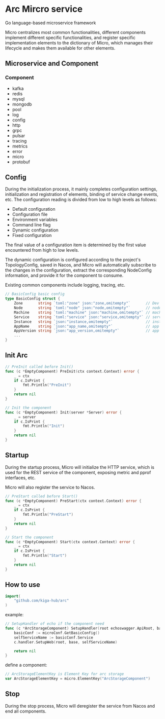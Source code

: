 # Arc Mircro service

Go language-based microservice framework

Micro centralizes most common functionalities, different components implement different specific functionalities, and register specific implementation elements to the dictionary of Micro, which manages their lifecycle and makes them available for other elements.

## Microservice and Component

### Component 

- kafka
- redis
- mysql
- mongodb
- pool
- log
- config
- http
- grpc
- pulsar
- tracing
- metrics
- error
- micro
- protobuf

## Config

During the initialization process, it mainly completes configuration settings, initialization and registration of elements, binding of service change events, etc. 
The configuration reading is divided from low to high levels as follows:

- Default configuration
- Configuration file
- Environment variables
- Command line flag
- Dynamic configuration
- Fixed configuration

The final value of a configuration item is determined by the first value encountered from high to low levels.

The dynamic configuration is configured according to the project's TopologyConfig, saved in Nacos, and Micro will automatically subscribe to the changes in the configuration, extract the corresponding NodeConfig information, and provide it for the component to consume.

Existing common components include logging, tracing, etc.

```go
// BasicConfig basic config
type BasicConfig struct {
	Zone       string `toml:"zone" json:"zone,omitempty"`       // Dev env code
	Node       string `toml:"node" json:"node,omitempty"`       // node code
	Machine    string `toml:"machine" json:"machine,omitempty"` // machine code
	Service    string `toml:"service" json:"service,omitempty"` // service
	Instance   string `json:"instance,omitempty"`               // instance
	AppName    string `json:"app_name,omitempty"`               // app name
	AppVersion string `json:"app_version,omitempty"`            // app version
    ...
}
```

## Init Arc

```go
// PreInit called before Init()
func (c *EmptyComponent) PreInit(ctx context.Context) error {
	_ = ctx
	if c.IsPrint {
		fmt.Println("PreInit")
	}
	return nil
}

// Init the component
func (c *EmptyComponent) Init(server *Server) error {
	_ = server
	if c.IsPrint {
		fmt.Println("Init")
	}
	return nil
}
```

## Startup

During the startup process, Micro will initialize the HTTP service, which is used for the REST service of the component, exposing metric and pprof interfaces, etc.

Micro will also register the service to Nacos.

```go
// PreStart called before Start()
func (c *EmptyComponent) PreStart(ctx context.Context) error {
	_ = ctx
	if c.IsPrint {
		fmt.Println("PreStart")
	}
	return nil
}

// Start the component
func (c *EmptyComponent) Start(ctx context.Context) error {
	_ = ctx
	if c.IsPrint {
		fmt.Println("Start")
	}
	return nil
}
```

## How to use

```go
import(
    "github.com/kiga-hub/arc"
)
```

example:

```go
// SetupHandler of echo if the component need
func (c *ArcStorageComponent) SetupHandler(root echoswagger.ApiRoot, base string) error {
	basicConf := microConf.GetBasicConfig()
	selfServiceName := basicConf.Service
	c.handler.SetupWeb(root, base, selfServiceName)

	return nil
}
```

define a component:

```go
// ArcStorageElementKey is Element Key for arc storage
var ArcStorageElementKey = micro.ElementKey("ArcStorageComponent")
```

## Stop

During the stop process, Micro will deregister the service from Nacos and end all components.
